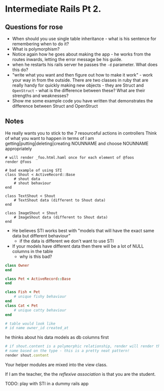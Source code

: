 # Intermediate Rails Pt 2.

## Questions for rose

- When should you use single table inheritance - what is his sentence for
  remembering when to do it?
- What is polymorphism?
- Notice again how he goes about making the app - he works from the routes
  inwards, letting the error message be his guide.
- when he restarts his rails server he passes the `-d` parameter. What does this
  do?
- "write what you want and then figure out how to make it work" - work your way
  in from the outside. There are two classes in ruby that are really handy for
  quickly making new objects - they are Struct and `OpenStruct` - what is the
  difference between these? What are their strengths and weaknesses?
- Show me some example code you have written that demonstrates the difference
  between Struct and OpenStruct

## Notes

He really wants you to stick to the 7 resourceful actions in controllers Think
of what you want to happen in terms of I am getting|putting|deleting|creating
NOUNNAME and choose NOUNNAME appropriately

```
# will render _foo.html.haml once for each element of @foos
render @foos
```

```
# bad example of using STI
class Shout < ActiveRecord::Base
    # shout data
    # shout behaviour
end

class TextShout < Shout
    # TextShout data (different to Shout data)
end

class ImageShout < Shout
    # ImageShout data (different to Shout data)
end
```

- He believes STI works best with "models that will have the exact same data but
  different behaviour"
    - if the data is different we don't want to use STI
- If your models have different data then there will be a lot of NULL columns in
  the table
    - why is this bad?

```ruby
class Owner
end

class Pet < ActiveRecord::Base
end

class Fish < Pet
    # unique fishy behaviour
end
class Cat < Pet
    # unique catty behaviour
end

# table would look like
# id name owner_id created_at
```

he thinks about his data models as db columns first

```ruby
# if shout.content is a polymorphic relationship, render will render the partial
# name based on the type - this is a pretty neat pattern!
render shout.content
```

Your helper modules are mixed into the view class.

If I am the teacher, the the _reflexive association_ is that you are the
student.

TODO: play with STI in a dummy rails app
